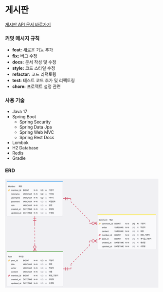 # 게시판

<a href="https://htmlpreview.github.io/?https://github.com/yoonminsoo97/board/blob/main/backend/src/main/resources/static/docs/index.html" target="_blank">
  게시판 API 문서 바로가기
</a>

### 커밋 메시지 규칙

- **feat:** 새로운 기능 추가
- **fix:** 버그 수정
- **docs:** 문서 작성 및 수정
- **style:** 코드 스타일 수정
- **refactor:** 코드 리팩토링
- **test:** 테스트 코드 추가 및 리팩토링
- **chore:** 프로젝트 설정 관련

### 사용 기술

- Java 17
- Spring Boot
  - Spring Security
  - Spring Data Jpa
  - Spring Web MVC
  - Spring Rest Docs
- Lombok
- H2 Database
- Redis
- Gradle

### ERD

![board-erd](./docs/board-erd.png)
